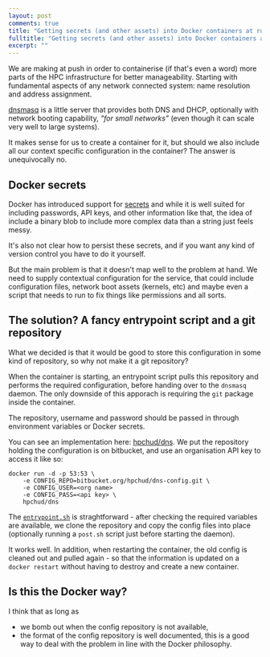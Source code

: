 ```yaml
---
layout: post
comments: true
title: "Getting secrets (and other assets) into Docker containers at runtime"
fulltitle: "Getting secrets (and other assets) into Docker containers at runtime"
excerpt: ""
---
```


We are making at push in order to containerise (if that's even a word) more parts of the HPC infrastructure for better manageability. Starting with fundamental aspects of any network connected system: name resolution and address assignment.

[dnsmasq](http://www.thekelleys.org.uk/dnsmasq/doc.html) is a little server that provides both DNS and DHCP, optionally with network booting capability, *"for small networks"* (even though it can scale very well to large systems).

It makes sense for us to create a container for it, but should we also include all our context specific configuration in the container? The answer is unequivocally no. 

## Docker secrets

Docker has introduced support for [secrets](https://docs.docker.com/engine/reference/commandline/secret/) and while it is well suited for including passwords, API keys, and other information like that, the idea of include a binary blob to include more complex data than a string just feels messy.

It's also not clear how to persist these secrets, and if you want any kind of version control you have to do it yourself.

But the main problem is that it doesn't map well to the problem at hand. We need to supply contextual configuration for the service, that could include configuration files, network boot assets (kernels, etc) and maybe even a script that needs to run to fix things like permissions and all sorts.

## The solution? A fancy entrypoint script and a git repository

What we decided is that it would be good to store this configuration in some kind of repository, so why not make it a git repository?

When the container is starting, an entrypoint script pulls this repository and performs the required configuration, before handing over to the `dnsmasq` daemon. The only downside of this apporach is requiring the `git` package inside the container.

The repository, username and password should be passed in through environment variables or Docker secrets.

You can see an implementation here: [hpchud/dns](https://github.com/hpchud/dns). We put the repository holding the configuration is on bitbucket, and use an organisation API key to access it like so:

```
docker run -d -p 53:53 \
    -e CONFIG_REPO=bitbucket.org/hpchud/dns-config.git \
    -e CONFIG_USER=<org name>
    -e CONFIG_PASS=<api key> \
    hpchud/dns
```

The [`entrypoint.sh`](https://github.com/hpchud/dns/blob/master/entrypoint.sh) is straghtforward - after checking the required variables are available, we clone the repository and copy the config files into place (optionally running a `post.sh` script just before starting the daemon).

It works well. In addition, when restarting the container, the old config is cleaned out and pulled again - so that the information is updated on a `docker restart` without having to destroy and create a new container.

## Is this the Docker way?

I think that as long as
- we bomb out when the config repository is not available,
- the format of the config repository is well documented,
this is a good way to deal with the problem in line with the Docker philosophy.